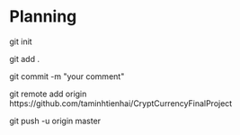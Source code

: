 # Planning
<p>git init</p>
<p>git add .</p>
<p>git commit -m "your comment"</p>
<p>git remote add origin https://github.com/taminhtienhai/CryptCurrencyFinalProject</p>
<p>git push -u origin master</p>
